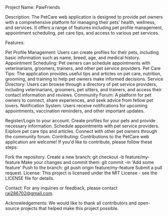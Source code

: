 Project Name: PawFriends

Description:
The PetCare web application is designed to provide pet owners with a comprehensive platform for managing their pets' health, wellness, and services. It offers a range of features including pet profile management, appointment scheduling, pet care tips, and access to various pet services.

Features:

Pet Profile Management: Users can create profiles for their pets, including basic information such as name, breed, age, and medical history.
Appointment Scheduling: Pet owners can schedule appointments with veterinarians, groomers, trainers, and other pet service providers.
Pet Care Tips: The application provides useful tips and articles on pet care, nutrition, grooming, and training to help pet owners make informed decisions.
Service Directory: Users can browse through a directory of pet service providers, including veterinarians, groomers, pet sitters, and trainers, and access their contact information and reviews.
Community Forum: A platform for pet owners to connect, share experiences, and seek advice from fellow pet lovers.
Notification System: Users receive notifications for upcoming appointments, vaccination reminders, and other important updates.


Register/Login to your account.
Create profiles for your pets and provide necessary information.
Schedule appointments with pet service providers.
Explore pet care tips and articles.
Connect with other pet owners through the community forum.
Contributing:
Contributions to the PetCare web application are welcome! If you'd like to contribute, please follow these steps:

Fork the repository.
Create a new branch: git checkout -b feature/my-feature
Make your changes and commit them: git commit -m 'Add some feature'
Push to the branch: git push origin feature/my-feature
Submit a pull request.
License:
This project is licensed under the MIT License - see the LICENSE file for details.

Contact:
For any inquiries or feedback, please contact raj286702@gmail.com.

Acknowledgements:
We would like to thank all contributors and open-source projects that helped make this project possible.




